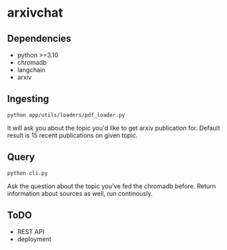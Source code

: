 # arxivchat

## Dependencies
- python >=3.10
- chromadb
- langchain
- arxiv

## Ingesting
`python app/utils/loaders/pdf_loader.py`

It will ask you about the topic you'd like to get arxiv publication for. Default result is 15 recent publications on given topic.

## Query
`python cli.py`

Ask the question about the topic you've fed the chromadb before. Return information about sources as well, run continously.

## ToDO
- REST API
- deployment
